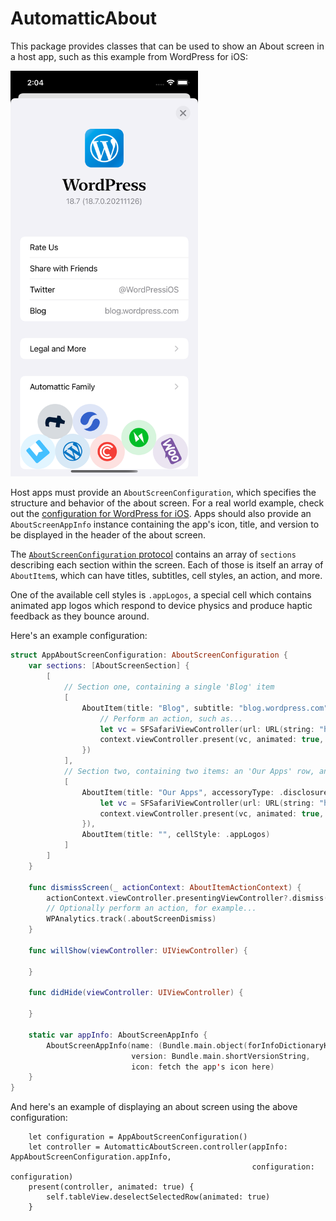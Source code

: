 # AutomatticAbout

This package provides classes that can be used to show an About screen in a host app, such as this example from WordPress for iOS:

<img src="Images/about-screen.png" width=300 alt="A screenshot of the WordPress for iOS About screen">

Host apps must provide an `AboutScreenConfiguration`, which specifies the structure and behavior of the about screen. For a real world example, check out the [configuration for WordPress for iOS](https://github.com/wordpress-mobile/WordPress-iOS/blob/develop/WordPress/Classes/ViewRelated/Me/App%20Settings/About/AppAboutScreenConfiguration.swift). Apps should also provide an `AboutScreenAppInfo` instance containing the app's icon, title, and version to be displayed in the header of the about screen.

The [`AboutScreenConfiguration` protocol](https://github.com/Automattic/AutomatticAbout-Swift/blob/main/Sources/AutomatticAbout/AboutScreenConfiguration.swift) contains an array of `sections` describing each section within the screen. Each of those is itself an array of `AboutItem`s, which can have titles, subtitles, cell styles, an action, and more.

One of the available cell styles is `.appLogos`, a special cell which contains animated app logos which respond to device physics and produce haptic feedback as they bounce around.

Here's an example configuration: 

```swift
struct AppAboutScreenConfiguration: AboutScreenConfiguration {
    var sections: [AboutScreenSection] {
        [
            // Section one, containing a single 'Blog' item
            [
                AboutItem(title: "Blog", subtitle: "blog.wordpress.com", cellStyle: .subtitle, action: { context in
                    // Perform an action, such as...
                    let vc = SFSafariViewController(url: URL(string: "https://blog.wordpress.com")!)
                    context.viewController.present(vc, animated: true, completion: nil)
                })
            ],
            // Section two, containing two items: an 'Our Apps' row, and a special cell containing animated app icons
            [
                AboutItem(title: "Our Apps", accessoryType: .disclosureIndicator, hidesSeparator: true, action: { context in
                    let vc = SFSafariViewController(url: URL(string: "https://example.com")!)
                    context.viewController.present(vc, animated: true, completion: nil)
                }),
                AboutItem(title: "", cellStyle: .appLogos)
            ]
        ]
    }

    func dismissScreen(_ actionContext: AboutItemActionContext) {
        actionContext.viewController.presentingViewController?.dismiss(animated: true)
        // Optionally perform an action, for example...
        WPAnalytics.track(.aboutScreenDismiss)
    }

    func willShow(viewController: UIViewController) {

    }

    func didHide(viewController: UIViewController) {

    }
    
    static var appInfo: AboutScreenAppInfo {
        AboutScreenAppInfo(name: (Bundle.main.object(forInfoDictionaryKey: "CFBundleDisplayName") as? String) ?? "",
                           version: Bundle.main.shortVersionString,
                           icon: fetch the app's icon here)
    }
}
```

And here's an example of displaying an about screen using the above configuration:

```
    let configuration = AppAboutScreenConfiguration()
    let controller = AutomatticAboutScreen.controller(appInfo: AppAboutScreenConfiguration.appInfo,
                                                      configuration: configuration)
    present(controller, animated: true) {
        self.tableView.deselectSelectedRow(animated: true)
    }
```
